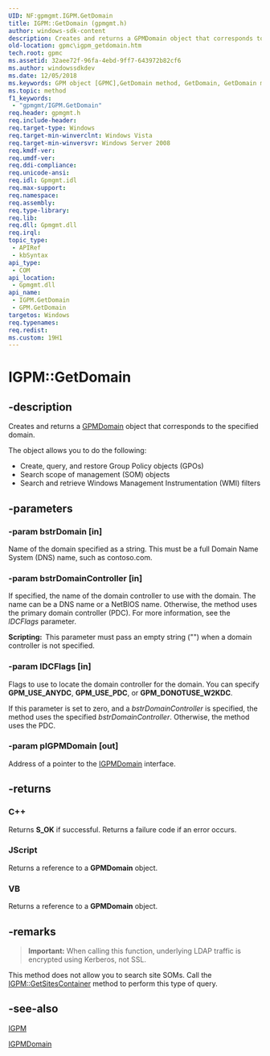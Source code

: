 ```yaml
---
UID: NF:gpmgmt.IGPM.GetDomain
title: IGPM::GetDomain (gpmgmt.h)
author: windows-sdk-content
description: Creates and returns a GPMDomain object that corresponds to the specified domain.
old-location: gpmc\igpm_getdomain.htm
tech.root: gpmc
ms.assetid: 32aee72f-96fa-4ebd-9ff7-643972b82cf6
ms.author: windowssdkdev
ms.date: 12/05/2018
ms.keywords: GPM object [GPMC],GetDomain method, GetDomain, GetDomain method [GPMC], GetDomain method [GPMC],GPM object, GetDomain method [GPMC],IGPM interface, IGPM interface [GPMC],GetDomain method, IGPM.GetDomain, IGPM::GetDomain, _win32_igpm_getdomain, gpmc.igpm_getdomain, gpmgmt/IGPM::GetDomain
ms.topic: method
f1_keywords: 
 - "gpmgmt/IGPM.GetDomain"
req.header: gpmgmt.h
req.include-header: 
req.target-type: Windows
req.target-min-winverclnt: Windows Vista
req.target-min-winversvr: Windows Server 2008
req.kmdf-ver: 
req.umdf-ver: 
req.ddi-compliance: 
req.unicode-ansi: 
req.idl: Gpmgmt.idl
req.max-support: 
req.namespace: 
req.assembly: 
req.type-library: 
req.lib: 
req.dll: Gpmgmt.dll
req.irql: 
topic_type:
 - APIRef
 - kbSyntax
api_type:
 - COM
api_location:
 - Gpmgmt.dll
api_name:
 - IGPM.GetDomain
 - GPM.GetDomain
targetos: Windows
req.typenames: 
req.redist: 
ms.custom: 19H1
---
```


# IGPM::GetDomain

## -description


Creates and returns a 
<a href="https://docs.microsoft.com/previous-versions/windows/desktop/api/gpmgmt/nn-gpmgmt-igpmdomain">GPMDomain</a> object that corresponds to the specified domain.

The object allows you to do the following:
<ul>
<li>Create, query, and restore Group Policy objects (GPOs)</li>
<li>Search scope of management (SOM) objects</li>
<li>Search and retrieve Windows Management Instrumentation (WMI) filters</li>
</ul>

## -parameters




### -param bstrDomain [in]

Name of the domain specified as a string. This must be a full Domain Name System (DNS) name, such as contoso.com.


### -param bstrDomainController [in]

If specified, the name of the domain controller to use with the domain. The name can be a DNS name or a NetBIOS name. Otherwise, the method uses the primary domain controller (PDC). For more information, see the <i>lDCFlags</i> parameter.

<b>Scripting:  </b>This parameter must pass an empty string ("") when a domain controller is not specified.


### -param lDCFlags [in]

Flags to use to locate the domain controller for the domain. You can specify <b>GPM_USE_ANYDC</b>, <b>GPM_USE_PDC</b>, or <b>GPM_DONOTUSE_W2KDC</b>.

If this parameter is set to zero, and a <i>bstrDomainController</i> is specified, the method uses the specified <i>bstrDomainController</i>. Otherwise, the method uses the PDC.


### -param pIGPMDomain [out]

Address of a pointer to the 
<a href="https://docs.microsoft.com/previous-versions/windows/desktop/api/gpmgmt/nn-gpmgmt-igpmdomain">IGPMDomain</a> interface.


## -returns



<h3>C++</h3>
Returns <b>S_OK</b> if successful. Returns a failure code if an error occurs.

<h3>JScript</h3>
Returns a reference to a <b>GPMDomain</b> object.

<h3>VB</h3>
Returns a reference to a <b>GPMDomain</b> object.




## -remarks

>**Important:** When calling this function, underlying LDAP traffic is encrypted using Kerberos, not SSL.

This method does not allow you to search site SOMs. Call the 
<a href="https://docs.microsoft.com/previous-versions/windows/desktop/api/gpmgmt/nf-gpmgmt-igpm-getsitescontainer">IGPM::GetSitesContainer</a> method to perform this type of query.




## -see-also




<a href="https://docs.microsoft.com/previous-versions/windows/desktop/api/gpmgmt/nn-gpmgmt-igpm">IGPM</a>



<a href="https://docs.microsoft.com/previous-versions/windows/desktop/api/gpmgmt/nn-gpmgmt-igpmdomain">IGPMDomain</a>
 

 

